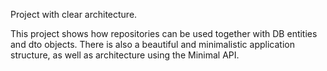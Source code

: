 Project with clear architecture.

This project shows how repositories can be used together with DB entities and dto objects. 
There is also a beautiful and minimalistic application structure, as well as architecture using the Minimal API.
